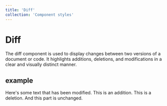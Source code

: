 ```yaml
---
title: 'Diff'
collection: 'Component styles'
---
```

# Diff

The diff component is used to display changes between two versions of a document or code. It highlights additions, deletions, and modifications in a clear and visually distinct manner.

## example

<article class="diff">Here's some text that has been modified.
   <span class="diff-added">This is an addition.</span>
   <span class="diff-deletion">This is a deletion.</span>
And this part is unchanged.
</article>